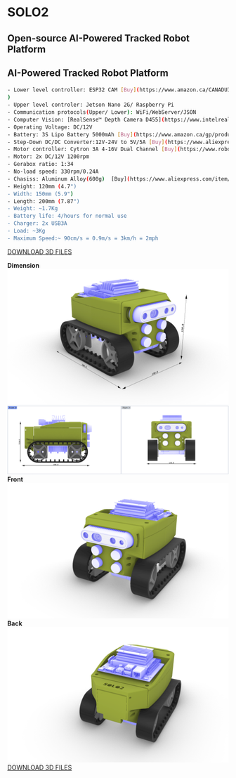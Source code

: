 # SOLO2
## Open-source AI-Powered Tracked Robot Platform
## AI-Powered Tracked Robot Platform
```bash
- Lower level controller: ESP32 CAM [Buy](https://www.amazon.ca/CANADUINO-pcs-ESP32-CAM-Thinker-Bluetooth/dp/B07WZ4WCC6/ref=sr_1_7?crid=3DIZSMJEGZ3AJ&keywords=esp32+cam&qid=1663707951&sprefix=esp32+cam%2Caps%2C84&sr=8-7
)
- Upper level controler: Jetson Nano 2G/ Raspberry Pi 
- Communication protocols(Upper/ Lower): WiFi/WebServer/JSON 
- Computer Vision: [RealSense™ Depth Camera D455](https://www.intelrealsense.com/depth-camera-d455/)/ Raspberry Pi Camera Module
- Operating Voltage: DC/12V
- Battery: 3S Lipo Battery 5000mAh [Buy](https://www.amazon.ca/gp/product/B07XD2MCPH/ref=ppx_yo_dt_b_search_asin_title?ie=UTF8&psc=1)
- Step-Down DC/DC Converter:12V-24V to 5V/5A [Buy](https://www.aliexpress.com/item/32516634808.html?spm=a2g0o.order_list.0.0.67291802vUQCx2)
- Motor controller: Cytron 3A 4-16V Dual Channel [Buy](https://www.robotshop.com/ca/en/cytron-3a-4-16v-dual-channel-dc-motor-driver.html)
- Motor: 2x DC/12V 1200rpm
- Gerabox ratio: 1:34
- No-load speed: 330rpm/0.24A
- Chasiss: Aluminum Alloy(600g)  [Buy](https://www.aliexpress.com/item/32944557979.html?spm=a2g0o.order_list.0.0.27821802M6zRNH).
- Height: 120mm (4.7")
- Width: 150mm (5.9")
- Length: 200mm (7.87")
- Weight: ~1.7Kg 
- Battery life: 4/hours for normal use
- Charger: 2x USB3A 
- Load: ~3Kg
- Maximum Speed:~ 90cm/s = 0.9m/s = 3km/h = 2mph
```
[DOWNLOAD 3D FILES](/assets/stl)

**Dimension**
![This is an image](/assets/images/SOLO2_DIM.png)
![This is an image](/assets/images/DIM.png)
**Front**
![This is an image](/assets/images/SOLO2_FRONT.png)
**Back**
![This is an image](/assets/images/SOLO2_BACK.png)
[DOWNLOAD 3D FILES](/assets/stl)
